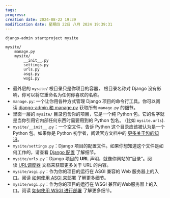 ```yaml
---
tags: 
progress: 
creation date: 2024-08-22 19:39
modification date: 星期四 22日 八月 2024 19:39:31
---
```

	django-admin startproject mysite
	
```dir
mysite/
    manage.py
    mysite/
        __init__.py
        settings.py
        urls.py
        asgi.py
        wsgi.py
```

- 最外层的 `mysite/` 根目录只是你项目的容器， 根目录名称对 Django 没有影响，你可以将它重命名为任何你喜欢的名称。
- `manage.py`: 一个让你用各种方式管理 Django 项目的命令行工具。你可以阅读 [django-admin 和 manage.py](https://docs.djangoproject.com/zh-hans/5.1/ref/django-admin/) 获取所有 `manage.py` 的细节。
- 里面一层的 `mysite/` 目录包含你的项目，它是一个纯 Python 包。它的名字就是当你引用它内部任何东西时需要用到的 Python 包名。 (比如 `mysite.urls`).
- `mysite/__init__.py`：一个空文件，告诉 Python 这个目录应该被认为是一个 Python 包。如果你是 Python 初学者，阅读官方文档中的 [更多关于包的知识](https://docs.python.org/3/tutorial/modules.html#tut-packages "(在 Python v3.12)")。
- `mysite/settings.py`：Django 项目的配置文件。如果你想知道这个文件是如何工作的，请查看 [Django 配置](https://docs.djangoproject.com/zh-hans/5.1/topics/settings/) 了解细节。
- `mysite/urls.py`：Django 项目的 **URL** 声明，就像你网站的“目录”。阅读 [URL调度器](https://docs.djangoproject.com/zh-hans/5.1/topics/http/urls/) 文档来获取更多关于 URL 的内容。
- `mysite/asgi.py`：作为你的项目的运行在 ASGI 兼容的 Web 服务器上的入口。阅读 [如何使用 ASGI 来部署](https://docs.djangoproject.com/zh-hans/5.1/howto/deployment/asgi/) 了解更多细节。
- `mysite/wsgi.py`：作为你的项目的运行在 WSGI 兼容的Web服务器上的入口。阅读 [如何使用 WSGI 进行部署](https://docs.djangoproject.com/zh-hans/5.1/howto/deployment/wsgi/) 了解更多细节。